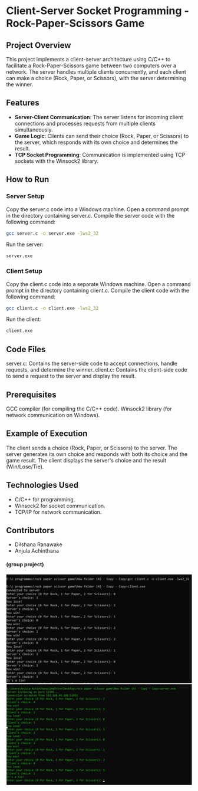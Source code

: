 # Client-Server Socket Programming - Rock-Paper-Scissors Game

## Project Overview
This project implements a client-server architecture using C/C++ to facilitate a Rock-Paper-Scissors game between two computers over a network. The server handles multiple clients concurrently, and each client can make a choice (Rock, Paper, or Scissors), with the server determining the winner.

## Features
- **Server-Client Communication**: The server listens for incoming client connections and processes requests from multiple clients simultaneously.
- **Game Logic**: Clients can send their choice (Rock, Paper, or Scissors) to the server, which responds with its own choice and determines the result.
- **TCP Socket Programming**: Communication is implemented using TCP sockets with the Winsock2 library.

## How to Run
### Server Setup
Copy the server.c code into a Windows machine.
Open a command prompt in the directory containing server.c.
Compile the server code with the following command:
```bash
gcc server.c -o server.exe -lws2_32
```
Run the server:
```bash
server.exe
```
### Client Setup
Copy the client.c code into a separate Windows machine.
Open a command prompt in the directory containing client.c.
Compile the client code with the following command:
```bash
gcc client.c -o client.exe -lws2_32
```
Run the client:
```bash
client.exe
```
## Code Files
server.c: Contains the server-side code to accept connections, handle requests, and determine the winner.
client.c: Contains the client-side code to send a request to the server and display the result.

## Prerequisites
GCC compiler (for compiling the C/C++ code).
Winsock2 library (for network communication on Windows).

## Example of Execution
The client sends a choice (Rock, Paper, or Scissors) to the server.
The server generates its own choice and responds with both its choice and the game result.
The client displays the server's choice and the result (Win/Lose/Tie).

## Technologies Used
- C/C++ for programming.
- Winsock2 for socket communication.
- TCP/IP for network communication.

## Contributors
- Dilshana Ranawake
- Anjula Achinthana
#### (group project)

![](https://github.com/DilshanaRanawake/Rock-Paper-Scissors-Socket-Game/blob/main/rock-paper-scissor%20ss/Picture1.png)
![](https://github.com/DilshanaRanawake/Rock-Paper-Scissors-Socket-Game/blob/main/rock-paper-scissor%20ss/Picture2.png)
